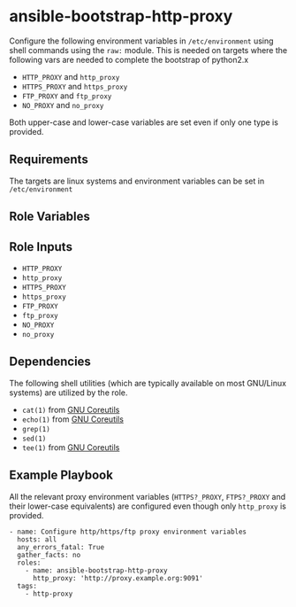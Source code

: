 ansible-bootstrap-http-proxy
============================

Configure the following environment variables in `/etc/environment`
using shell commands using the `raw:` module. This is needed on targets
where the following vars are needed to complete the bootstrap of
python2.x

- `HTTP_PROXY` and `http_proxy`
- `HTTPS_PROXY` and `https_proxy`
- `FTP_PROXY` and `ftp_proxy`
- `NO_PROXY` and `no_proxy`

Both upper-case and lower-case variables are set even if only one type
is provided.

Requirements
------------

The targets are linux systems and environment variables can be set
in `/etc/environment`

Role Variables
--------------

Role Inputs
-----------

- `HTTP_PROXY`
- `http_proxy`
- `HTTPS_PROXY`
- `https_proxy`
- `FTP_PROXY`
- `ftp_proxy`
- `NO_PROXY`
- `no_proxy`

Dependencies
------------

The following shell utilities (which are typically available on most
GNU/Linux systems) are utilized by the role.

- `cat(1)`  from [GNU Coreutils](https://www.gnu.org/software/coreutils/coreutils.html)
- `echo(1)` from [GNU Coreutils](https://www.gnu.org/software/coreutils/coreutils.html)
- `grep(1)`
- `sed(1)`
- `tee(1)`  from [GNU Coreutils](https://www.gnu.org/software/coreutils/coreutils.html)

Example Playbook
----------------

All the relevant proxy environment variables (`HTTPS?_PROXY`, `FTPS?_PROXY` and
their lower-case equivalents) are configured even though only
`http_proxy` is provided.

    - name: Configure http/https/ftp proxy environment variables
      hosts: all
      any_errors_fatal: True
      gather_facts: no
      roles:
        - name: ansible-bootstrap-http-proxy
          http_proxy: 'http://proxy.example.org:9091'
      tags:
        - http-proxy

